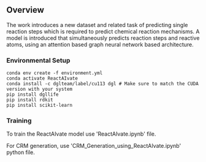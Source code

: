 ## Overview
The work introduces a new dataset and related task of predicting single reaction steps which is required to predict chemical reaction mechanisms. A model is introduced that simultaneously predicts reaction steps and reactive atoms, using an attention based graph neural network based architecture.
### Environmental Setup

```
conda env create -f environment.yml
conda activate ReactAIvate
conda install -c dglteam/label/cu113 dgl # Make sure to match the CUDA version with your system
pip install dgllife
pip install rdkit
pip install scikit-learn
```
### Training 
To train the ReactAIvate model use 'ReactAIvate.ipynb' file.

For CRM generation, use 'CRM_Generation_using_ReactAIvate.ipynb' python file.
